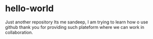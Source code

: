 # hello-world
Just another repository
Its me sandeep, I am trying to learn how o use github
thank you for providing such plateform where we can work in collaboration.
